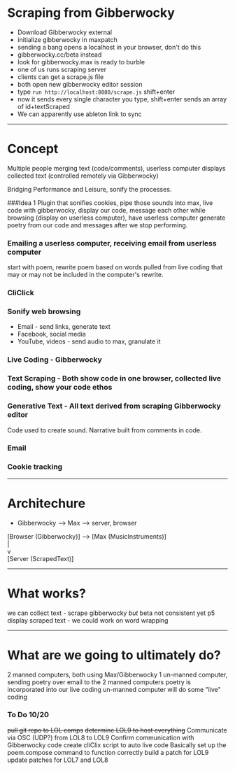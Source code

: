 # Scraping from Gibberwocky

- Download Gibberwocky external
- initialize gibberwocky in maxpatch
- sending a bang opens a localhost in your browser, don't do this
- gibberwocky.cc/beta instead
- look for gibberwocky.max is ready to burble
- one of us runs scraping server
- clients can get a scrape.js file
- both open new gibberwocky editor session
- type `run http://localhost:8080/scrape.js` shift+enter
- now it sends every single character you type, shift+enter sends an array of id+textScraped
- We can apparently use ableton link to sync

-----

# Concept
Multiple people merging text (code/comments), userless computer displays collected text (controlled remotely via Gibberwocky)

Bridging Performance and Leisure, sonify the processes.

###Idea 1
Plugin that sonifies cookies, pipe those sounds into max, live code with gibberwocky, display our code, message each other while browsing (display on userless computer), have userless computer generate poetry from our code and messages after we stop performing.

### Emailing a userless computer, receiving email from userless computer
start with poem, rewrite poem based on words pulled from live coding that may or may not be included in the computer's rewrite.

### CliClick

### Sonify web browsing
- Email - send links, generate text
- Facebook, social media
- YouTube, videos - send audio to max, granulate it

### Live Coding - Gibberwocky
### Text Scraping - Both show code in one browser, collected live coding, show your code ethos
### Generative Text - All text derived from scraping Gibberwocky editor
Code used to create sound. Narrative built from comments in code.

### Email
### Cookie tracking

-----

# Architechure

- Gibberwocky --> Max --> server, browser

[Browser (Gibberwocky)] --> [Max (MusicInstruments)]  
    |  
    v  
[Server (ScrapedText)]

---

# What works?
we can collect text - scrape
gibberwocky *but* beta not consistent yet
p5 display scraped text - we could work on word wrapping

---

# What are we going to ultimately do?
2 manned computers, both using Max/Gibberwocky
1 un-manned computer, sending poetry over email to the 2 manned computers
poetry is incorporated into our live coding
un-manned computer will do some "live" coding

### To Do 10/20
~~pull git repo to LOL comps~~
~~determine LOL9 to host everything~~
Communicate via OSC (UDP?) from LOL8 to LOL9
Confirm communication with Gibberwocky code
create cliClix script to auto live code
Basically set up the poem.compose command to function correctly
build a patch for LOL9
update patches for LOL7 and LOL8
